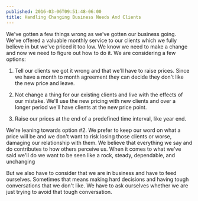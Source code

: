 ```yaml
---
published: 2016-03-06T09:51:48-06:00
title: Handling Changing Business Needs And Clients
---
```

We've gotten a few things wrong as we've gotten our business going. We've offered a valuable monthly service to our clients which we fully believe in but we've priced it too low. We know we need to make a change and now we need to figure out how to do it. We are considering a few options:

1) Tell our clients we got it wrong and that we'll have to raise prices. Since we have a month to month agreement they can decide they don't like the new price and leave.

2) Not change a thing for our existing clients and live with the effects of our mistake. We'll use the new pricing with new clients and over a longer period we'll have clients at the new price point.

3) Raise our prices at the end of a predefined time interval, like year end.

We're leaning towards option #2. We prefer to keep our word on what a price will be and we don't want to risk losing those clients or worse, damaging our relationship with them. We believe that everything we say and do contributes to how others perceive us. When it comes to what we've said we'll do we want to be seen like a rock, steady, dependable, and unchanging 

But we also have to consider that we are in business and have to feed ourselves. Sometimes that means making hard decisions and having tough conversations that we don't like. We have to ask ourselves whether we are just trying to avoid that tough conversation.